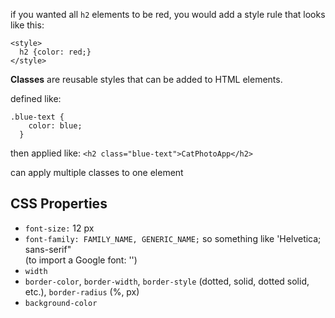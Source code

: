 if you wanted all `h2` elements to be red, you would add a style rule that looks like this:

```
<style>
  h2 {color: red;}
</style>
```

**Classes** are reusable styles that can be added to HTML elements.

defined like:
```
.blue-text {
    color: blue;
  }
```

then applied like:
`<h2 class="blue-text">CatPhotoApp</h2>`

can apply multiple classes to one element

## CSS Properties

- `font-size:` 12 px  
- `font-family: FAMILY_NAME, GENERIC_NAME;` so something like 'Helvetica; sans-serif"  
(to import a Google font: '<link href="https://fonts.googleapis.com/css?family=FONT_NAME" rel="stylesheet" type="text/css">')
- `width`
- `border-color`, `border-width`, `border-style` (dotted, solid, dotted solid, etc.), `border-radius` (%, px)
- `background-color`
